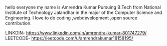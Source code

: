 hello everyone my name is Amrendra Kumar Pursuing B.Tech from National Institute of Technology Jalandhar in the major of the Computer Science and Engineering. I love to do coding ,webdevelopment ,open source contribution.


LINKDIN-    https://www.linkedin.com/in/amrendra-kumar-801747279/
LEETCODE-   https://leetcode.com/u/amrendrakumar18158195/

